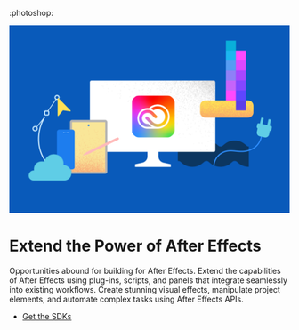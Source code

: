 <Superhero slots="icon, image, heading, text, buttons" variant="halfWidth" />

:photoshop:

![Illustration of a computer monitor displaying the Adobe Creative Cloud logo, surrounded by a smartphone, tablet, cloud icon, color palette, and geometric design tools, set against a blue background.](../../../assets/cc-hero.png)

#  Extend the Power of After Effects

Opportunities abound for building for After Effects. Extend the capabilities of After Effects using plug-ins, scripts, and panels that integrate seamlessly into existing workflows. Create stunning visual effects, manipulate project elements, and automate complex tasks using After Effects APIs.

* [Get the SDKs](https://developer.adobe.com/console/servicesandapis/ae)